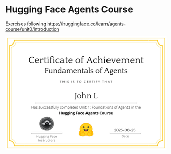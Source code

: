 # Hugging Face Agents Course
Exercises following https://huggingface.co/learn/agents-course/unit0/introduction

![image](certificate.webp)